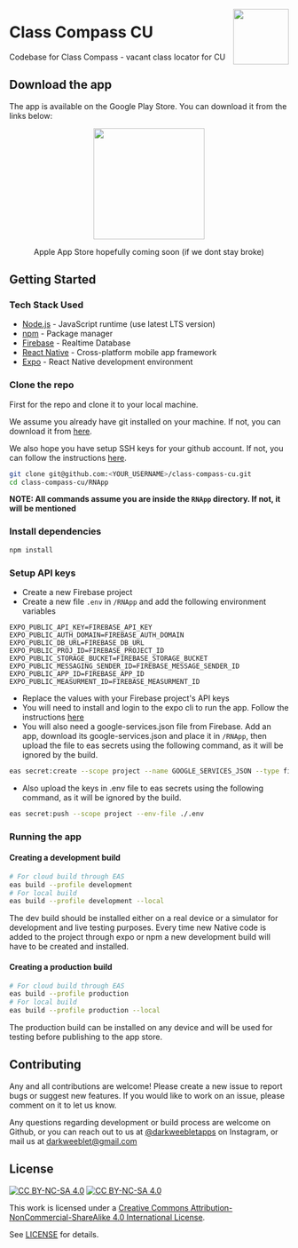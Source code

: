 <a href="classcompass.github.io" target="_blank"><img src="https://classcompass.github.io/icon.png" width="100px" align="right"></a>

# Class Compass CU

Codebase for Class Compass - vacant class locator for CU


## Download the app

The app is available on the Google Play Store. You can download it from the links below:

<center>
      
<a href="https://play.google.com/store/apps/details?id=com.darkweeblet.classcompass" target="_blank"><img width="200px" src="https://play.google.com/intl/en_us/badges/static/images/badges/en_badge_web_generic.png"></a>
      
Apple App Store hopefully coming soon (if we dont stay broke)
  
</center>

## Getting Started

### Tech Stack Used

* [Node.js](https://nodejs.org/en/) - JavaScript runtime (use latest LTS version)
* [npm](https://www.npmjs.com/) - Package manager
* [Firebase](https://firebase.google.com/) - Realtime Database 
* [React Native](https://reactnative.dev/) - Cross-platform mobile app framework
* [Expo](https://expo.io/) - React Native development environment

### Clone the repo

First for the repo and clone it to your local machine.

We assume you already have git installed on your machine. If not, you can download it from [here](https://git-scm.com/downloads).

We also hope you have setup SSH keys for your github account. If not, you can follow the instructions [here](https://docs.github.com/en/github/authenticating-to-github/connecting-to-github-with-ssh).


```bash
git clone git@github.com:<YOUR_USERNAME>/class-compass-cu.git
cd class-compass-cu/RNApp
```

**NOTE: All commands assume you are inside the `RNApp` directory. If not, it will be mentioned**

### Install dependencies

```bash
npm install
```

### Setup API keys

* Create a new Firebase project
* Create a new file `.env` in `/RNApp` and add the following environment variables 

```env
EXPO_PUBLIC_API_KEY=FIREBASE_API_KEY
EXPO_PUBLIC_AUTH_DOMAIN=FIREBASE_AUTH_DOMAIN
EXPO_PUBLIC_DB_URL=FIREBASE_DB_URL
EXPO_PUBLIC_PROJ_ID=FIREBASE_PROJECT_ID
EXPO_PUBLIC_STORAGE_BUCKET=FIREBASE_STORAGE_BUCKET
EXPO_PUBLIC_MESSAGING_SENDER_ID=FIREBASE_MESSAGE_SENDER_ID
EXPO_PUBLIC_APP_ID=FIREBASE_APP_ID
EXPO_PUBLIC_MEASURMENT_ID=FIREBASE_MEASURMENT_ID
```

* Replace the values with your Firebase project's API keys
* You will need to install and login to the expo cli to run the app. Follow the instructions [here](https://docs.expo.io/get-started/installation/)
* You will also need a google-services.json file from Firebase. Add an app, download its google-services.json and place it in `/RNApp`, then upload the file to eas secrets using the following command, as it will be ignored by the build.

``` bash
eas secret:create --scope project --name GOOGLE_SERVICES_JSON --type file --value ./google-services.json
```

* Also upload the keys in .env file to eas secrets using the following command, as it will be ignored by the build.

``` bash
eas secret:push --scope project --env-file ./.env
```

### Running the app

#### Creating a development build

```bash
# For cloud build through EAS
eas build --profile development
# For local build
eas build --profile development --local
```

The dev build should be installed either on a real device or a simulator for development and live testing purposes.
Every time new Native code is added to the project through expo or npm a new development build will have to be created and installed.

#### Creating a production build

```bash
# For cloud build through EAS
eas build --profile production
# For local build
eas build --profile production --local
```

The production build can be installed on any device and will be used for testing before publishing to the app store.

## Contributing

Any and all contributions are welcome! Please create a new issue to report bugs or suggest new features. If you would like to work on an issue, please comment on it to let us know.

Any questions regarding development or build process are welcome on Github, or you can reach out to us at [@darkweebletapps](https://www.instagram.com/darkweebletapps/) on Instagram, or mail us at [darkweeblet@gmail.com](mailto:darkweeblet@gmail.com)

## License

[![CC BY-NC-SA 4.0][cc-by-nc-sa-image]][cc-by-nc-sa]
[![CC BY-NC-SA 4.0][cc-by-nc-sa-shield]][cc-by-nc-sa]


This work is licensed under a [Creative Commons Attribution-NonCommercial-ShareAlike 4.0 International License][cc-by-nc-sa].


[cc-by-nc-sa]: http://creativecommons.org/licenses/by-nc-sa/4.0/
[cc-by-nc-sa-image]: https://licensebuttons.net/l/by-nc-sa/4.0/88x31.png
[cc-by-nc-sa-shield]: https://img.shields.io/badge/License-CC%20BY--NC--SA%204.0-lightgrey.svg

See [LICENSE](/LICENSE) for details.